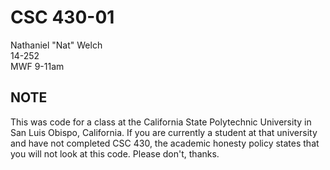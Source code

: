 # CSC 430-01

Nathaniel "Nat" Welch  
14-252  
MWF 9-11am  

## NOTE

This was code for a class at the California State Polytechnic University in San
Luis Obispo, California. If you are currently a student at that university and
have not completed CSC 430, the academic honesty policy states that you will
not look at this code. Please don't, thanks.


